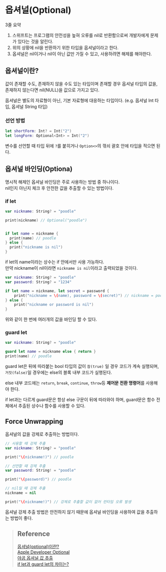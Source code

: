 # 옵셔널(Optional)

3줄 요약
1. 스위프트는 프로그램의 안전성을 높혀 오류를 nil로 반환함으로써 개발자에게 문제가 있다는 것을 알린다.
2. 위의 상황에 nil을 반환하기 위한 타입을 옵셔널이라고 한다.
3. 옵셔널은 nil이거나 nil이 아닌 값만 가질 수 있고, 사용하려면 해제를 해야한다.

## 옵셔널이란?
값이 존재할 수도, 존재하지 않을 수도 있는 타입이며 존재할 경우 옵셔널 타입의 값을, 존재하지 않는다면 nil(NULL)을 값으로 가지고 있다.

옵셔널은 별도의 자료형이 아닌, 기본 자료형에 대응하는 타입이다. (e.g. 옵셔널 Int 타입, 옵셔널 String 타입)

### 선언 방법

```swift
let shortForm: Int? = Int("2")
let longForm: Optional<Int> = Int("2")
```

변수를 선언할 때 타입 뒤에 `?`를 붙히거나 `Option<>`의 꺾쇠 괄호 안에 타입을 적으면 된다.

## 옵셔널 바인딩(Optiona)
명시적 해제인 옵셔널 바인딩은 주로 사용하는 방법 중 하나이다.   
nil인지 아닌지 체크 후 안전한 값을 추출할 수 있는 방법이다.

### if let
```swift
var nickname: String? = "poodle"

print(nickname) // Optional("poodle")


if let name = nickname {
  print(name) // poodle
} else {
  print("nickname is nil")
}
```

if let의 name이라는 상수는 if 안에서만 사용 가능하다.   
만약 nickname이 nil이라면 `nickname is nil`이라고 출력되었을 것이다.

```swift
var nickname: String? = "poodle"
var password: String? = "1234"

if let name = nickname, let secret = password {
    print("nickname = \(name), password = \(secret)") // nickname = poodle, password = 1234
} else {
    print("nickname or password is nil")
}
```

위와 같이 한 번에 여러개의 값을 바인딩 할 수 있다.

### guard let
```swift
var nickname: String? = "poodle"

guard let name = nickname else { return }
print(name) // poodle
```

guard let은 뒤에 따라붙는 bool 타입의 값이 `참(true)` 일 경우 코드가 계속 실행되며, `거짓(false)`일 경우에는 else의 블록 내부 코드가 실행된다.

else 내부 코드에는 `return`, `break`, `continue`, `throw`등 <b>제어문 전환 명령어</b>를 사용해야 한다.

if let과는 다르게 guard문은 항상 else 구문이 뒤에 따라와야 하며, guard문은 함수 전체에서 추출된 상수나 함수를 사용할 수 있다.

## Force Unwrapping
옵셔널의 값을 강제로 추출하는 방법이다.

```swift
// 사용할 때 강제 추출
var nickname: String? = "poodle"

print("\(nickname!)") // poodle

// 선언할 때 강제 추출
var password: String! = "poodle"

print("\(password)") // poodle

// nil일 때 강제 추출
nickname = nil

print("\(nickname!)") // 강제로 추출할 값이 없어 런타임 오류 발생
```

옵셔널 강제 추출 방법은 안전하지 않기 때문에 옵셔널 바인딩을 사용하여 값을 추출하는 방법이 좋다.


> ## Reference 
> [옵셔널(optional)이란?](https://hodev.tistory.com/106#recentComments)   
> [Apple Developer Optional](https://developer.apple.com/documentation/swift/optional)   
> [야곰 옵셔널 값 추출](https://youtu.be/YBofMKyfDaQ)   
> [if let과 guard let의 차이는?](https://jud00.tistory.com/entry/%EC%98%A4%EB%8A%98%EC%9D%98-Swift-%EC%A7%80%EC%8B%9D-if-let-%EA%B3%BC-guard-let%EC%9D%98-%EC%B0%A8%EC%9D%B4%EB%8A%94)